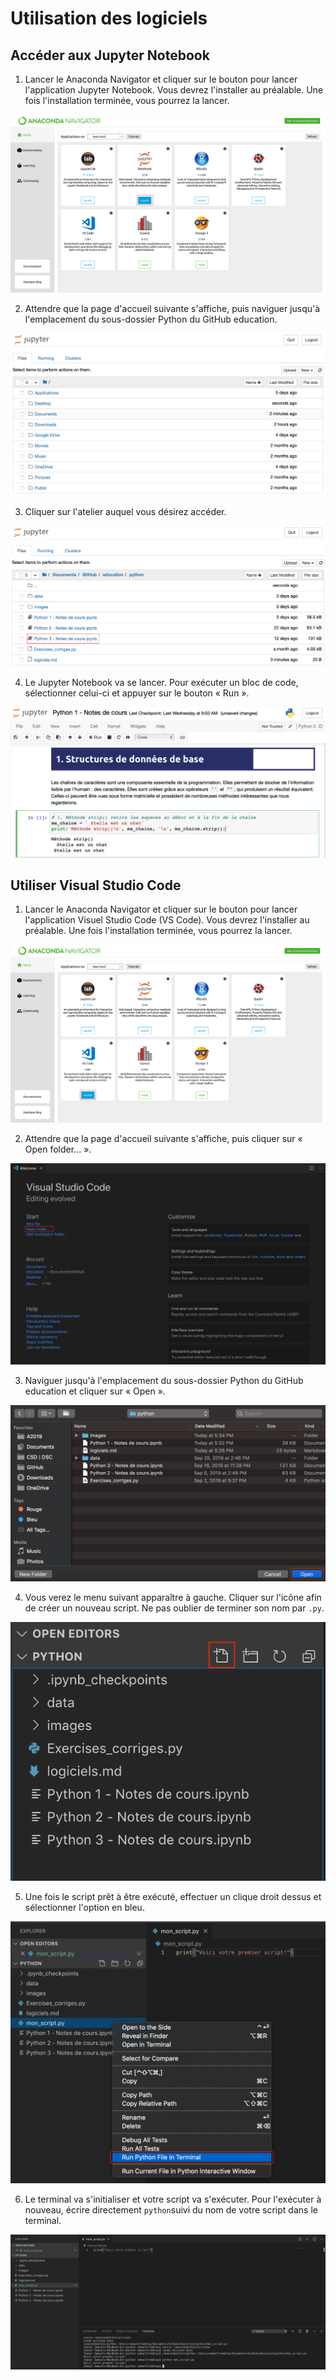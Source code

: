 # Utilisation des logiciels

## Accéder aux Jupyter Notebook

1. Lancer le Anaconda Navigator et cliquer sur le bouton pour lancer l'application Jupyter Notebook. Vous devrez l'installer au préalable. Une fois l'installation terminée, vous pourrez la lancer.

![](images/jup1.png)

2. Attendre que la page d'accueil suivante s'affiche, puis naviguer jusqu'à l'emplacement du sous-dossier Python du GitHub education.

![](images/jup2.png)

3. Cliquer sur l'atelier auquel vous désirez accéder.

![](images/jup3.png)

4. Le Jupyter Notebook va se lancer. Pour exécuter un bloc de code, sélectionner celui-ci et appuyer sur le bouton « Run ».

![](images/jup4.png)

## Utiliser Visual Studio Code

1. Lancer le Anaconda Navigator et cliquer sur le bouton pour lancer l'application Visuel Studio Code (VS Code). Vous devrez l'installer au préalable. Une fois l'installation terminée, vous pourrez la lancer.

![](images/vs1.png)

2. Attendre que la page d'accueil suivante s'affiche, puis cliquer sur « Open folder... ».

![](images/vs2.png)

3. Naviguer jusqu'à l'emplacement du sous-dossier Python du GitHub education et cliquer sur « Open ».

![](images/vs3.png)

4. Vous verez le menu suivant apparaître à gauche. Cliquer sur l'icône afin de créer un nouveau script. Ne pas oublier de terminer son nom par ```.py```.

![](images/vs4.png)

5. Une fois le script prêt à être exécuté, effectuer un clique droit dessus et sélectionner l'option en bleu.

![](images/vs5.png)

6. Le terminal va s'initialiser et votre script va s'exécuter. Pour l'exécuter à nouveau, écrire directement ```python```suivi du nom de votre script dans le terminal.

![](images/vs6.png)
